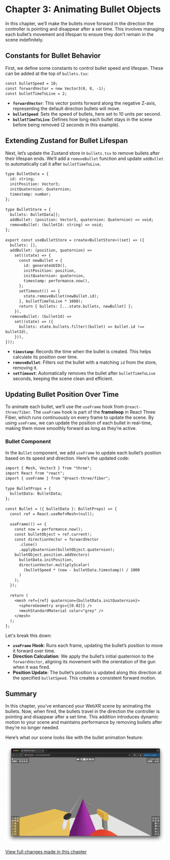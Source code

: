 # Chapter 3: Animating Bullet Objects

In this chapter, we’ll make the bullets move forward in the direction the controller is pointing and disappear after a set time. This involves managing each bullet’s movement and lifespan to ensure they don’t remain in the scene indefinitely.

## Constants for Bullet Behavior

First, we define some constants to control bullet speed and lifespan. These can be added at the top of `bullets.tsx`:

```tsx
const bulletSpeed = 10;
const forwardVector = new Vector3(0, 0, -1);
const bulletTimeToLive = 2;
```

- **`forwardVector`**: This vector points forward along the negative Z-axis, representing the default direction bullets will move.
- **`bulletSpeed`**: Sets the speed of bullets, here set to 10 units per second.
- **`bulletTimeToLive`**: Defines how long each bullet stays in the scene before being removed (2 seconds in this example).

## Extending Zustand for Bullet Lifespan

Next, let’s update the Zustand store in `bullets.tsx` to remove bullets after their lifespan ends. We’ll add a `removeBullet` function and update `addBullet` to automatically call it after `bulletTimeToLive`.

```tsx
type BulletData = {
  id: string;
  initPosition: Vector3;
  initQuaternion: Quaternion;
  timestamp: number;
};

type BulletStore = {
  bullets: BulletData[];
  addBullet: (position: Vector3, quaternion: Quaternion) => void;
  removeBullet: (bulletId: string) => void;
};

export const useBulletStore = create<BulletStore>((set) => ({
  bullets: [],
  addBullet: (position, quaternion) =>
    set((state) => {
      const newBullet = {
        id: generateUUID(),
        initPosition: position,
        initQuaternion: quaternion,
        timestamp: performance.now(),
      };
      setTimeout(() => {
        state.removeBullet(newBullet.id);
      }, bulletTimeToLive * 1000);
      return { bullets: [...state.bullets, newBullet] };
    }),
  removeBullet: (bulletId) =>
    set((state) => ({
      bullets: state.bullets.filter((bullet) => bullet.id !== bulletId),
    })),
}));
```

- **`timestamp`**: Records the time when the bullet is created. This helps calculate its position over time.
- **`removeBullet`**: Filters out the bullet with a matching `id` from the store, removing it.
- **`setTimeout`**: Automatically removes the bullet after `bulletTimeToLive` seconds, keeping the scene clean and efficient.

## Updating Bullet Position Over Time

To animate each bullet, we’ll use the `useFrame` hook from `@react-three/fiber`. The `useFrame` hook is part of the **frameloop** in React Three Fiber, which runs continuously on every frame to update the scene. By using `useFrame`, we can update the position of each bullet in real-time, making them move smoothly forward as long as they’re active.

### Bullet Component

In the `Bullet` component, we add `useFrame` to update each bullet’s position based on its speed and direction. Here’s the updated code:

```tsx
import { Mesh, Vector3 } from "three";
import React from "react";
import { useFrame } from "@react-three/fiber";

type BulletProps = {
  bulletData: BulletData;
};

const Bullet = ({ bulletData }: BulletProps) => {
  const ref = React.useRef<Mesh>(null);

  useFrame(() => {
    const now = performance.now();
    const bulletObject = ref.current!;
    const directionVector = forwardVector
      .clone()
      .applyQuaternion(bulletObject.quaternion);
    bulletObject.position.addVectors(
      bulletData.initPosition,
      directionVector.multiplyScalar(
        (bulletSpeed * (now - bulletData.timestamp)) / 1000
      )
    );
  });

  return (
    <mesh ref={ref} quaternion={bulletData.initQuaternion}>
      <sphereGeometry args={[0.02]} />
      <meshStandardMaterial color="grey" />
    </mesh>
  );
};
```

Let's break this down:

- **`useFrame` Hook**: Runs each frame, updating the bullet’s position to move it forward over time.
- **Direction Calculation**: We apply the bullet’s initial quaternion to the `forwardVector`, aligning its movement with the orientation of the gun when it was fired.
- **Position Update**: The bullet’s position is updated along this direction at the specified `bulletSpeed`. This creates a consistent forward motion.

## Summary

In this chapter, you’ve enhanced your WebXR scene by animating the bullets. Now, when fired, the bullets travel in the direction the controller is pointing and disappear after a set time. This addition introduces dynamic motion to your scene and maintains performance by removing bullets after they’re no longer needed.

Here’s what our scene looks like with the bullet animation feature:

![Scene with Bullet Animation](./assets/chapter3.png)

[View full changes made in this chapter](https://github.com/meta-quest/webxr-first-steps-react/compare/chapter2...chapter3)
